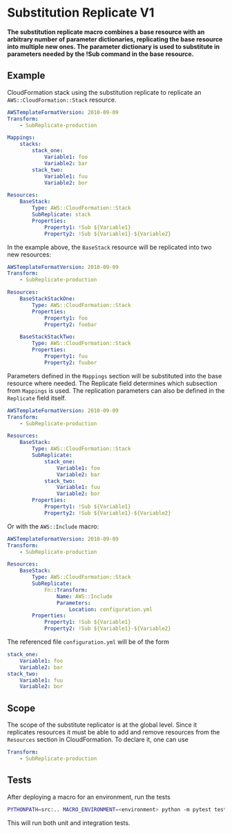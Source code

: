 # Substitution Replicate V1

__The substitution replicate macro combines a base resource with an arbitrary number of parameter dictionaries, replicating the base resource into multiple new ones. The parameter dictionary is used to substitute in parameters needed by the !Sub command in the base resource.__

## Example

CloudFormation stack using the substitution replicate to replicate an `AWS::CloudFormation::Stack` resource.

```yaml
AWSTemplateFormatVersion: 2010-09-09
Transform:
    - SubReplicate-production

Mappings:
    stacks:
        stack_one:
            Variable1: foo
            Variable2: bar
        stack_two:
            Variable1: fuu
            Variable2: bor

Resources:
    BaseStack:
        Type: AWS::CloudFormation::Stack
        SubReplicate: stack
        Properties:
            Property1: !Sub ${Variable1}
            Property2: !Sub ${Variable1}-${Variable2}
```

In the example above, the `BaseStack` resource will be replicated into two new resources:

```yaml
AWSTemplateFormatVersion: 2010-09-09
Transform:
    - SubReplicate-production

Resources:
    BaseStackStackOne:
        Type: AWS::CloudFormation::Stack
        Properties:
            Property1: foo
            Property2: foobar

    BaseStackStackTwo:
        Type: AWS::CloudFormation::Stack
        Properties:
            Property1: fuu
            Property2: fuubor
```

Parameters defined in the `Mappings` section will be substituted into the base resource where needed. The Replicate field determines which subsection from `Mappings` is used. The replication parameters can also be defined in the `Replicate` field itself.

```yaml
AWSTemplateFormatVersion: 2010-09-09
Transform:
    - SubReplicate-production

Resources:
    BaseStack:
        Type: AWS::CloudFormation::Stack
        SubReplicate:
            stack_one:
                Variable1: foo
                Variable2: bar
            stack_two:
                Variable1: fuu
                Variable2: bor
        Properties:
            Property1: !Sub ${Variable1}
            Property2: !Sub ${Variable1}-${Variable2}
```
 Or with the `AWS::Include` macro:

```yaml
AWSTemplateFormatVersion: 2010-09-09
Transform:
    - SubReplicate-production

Resources:
    BaseStack:
        Type: AWS::CloudFormation::Stack
        SubReplicate:
            Fn::Transform:
                Name: AWS::Include
                Parameters:
                    Location: configuration.yml
        Properties:
            Property1: !Sub ${Variable1}
            Property2: !Sub ${Variable1}-${Variable2}
```

The referenced file `configuration.yml` will be of the form

```yaml
stack_one:
    Variable1: foo
    Variable2: bar
stack_two:
    Variable1: fuu
    Variable2: bor
```

## Scope

The scope of the substitute replicator is at the global level. Since it replicates resources it must be able to add and remove resources from the `Resources` section in CloudFormation. To declare it, one can use

```yml
Transform:
    - SubReplicate-production
```

## Tests

After deploying a macro for an environment, run the tests

```bash
PYTHONPATH=src:.. MACRO_ENVIRONMENT=<environment> python -m pytest tests
```

This will run both unit and integration tests.
